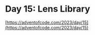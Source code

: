 # Day 15: Lens Library

[https://adventofcode.com/2023/day/15](https://adventofcode.com/2023/day/15)
